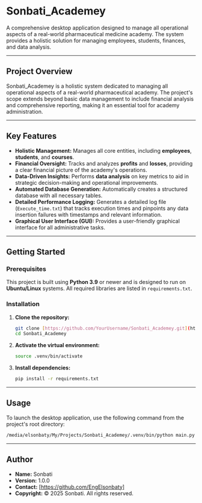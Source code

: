 # Sonbati_Academey

A comprehensive desktop application designed to manage all operational aspects of a real-world pharmaceutical medicine academy. The system provides a holistic solution for managing employees, students, finances, and data analysis.

---

## **Project Overview**

Sonbati_Academey is a holistic system dedicated to managing all operational aspects of a real-world pharmaceutical academy. The project's scope extends beyond basic data management to include financial analysis and comprehensive reporting, making it an essential tool for academy administration.

---

## **Key Features**

* **Holistic Management:** Manages all core entities, including **employees**, **students**, and **courses**.
* **Financial Oversight:** Tracks and analyzes **profits** and **losses**, providing a clear financial picture of the academy's operations.
* **Data-Driven Insights:** Performs **data analysis** on key metrics to aid in strategic decision-making and operational improvements.
* **Automated Database Generation:** Automatically creates a structured database with all necessary tables.
* **Detailed Performance Logging:** Generates a detailed log file (`Execute_time.txt`) that tracks execution times and pinpoints any data insertion failures with timestamps and relevant information.
* **Graphical User Interface (GUI):** Provides a user-friendly graphical interface for all administrative tasks.

---

## **Getting Started**

### **Prerequisites**

This project is built using **Python 3.9** or newer and is designed to run on **Ubuntu/Linux** systems. All required libraries are listed in `requirements.txt`.

### **Installation**

1. **Clone the repository:**

    ```bash
    git clone [https://github.com/YourUsername/Sonbati_Academey.git](https://github.com/YourUsername/Sonbati_Academey.git)
    cd Sonbati_Academey
    ```

2. **Activate the virtual environment:**

    ```bash
    source .venv/bin/activate
    ```

3. **Install dependencies:**

    ```bash
    pip install -r requirements.txt
    ```

---

## **Usage**

To launch the desktop application, use the following command from the project's root directory:

```bash
/media/elsonbaty/My/Projects/Sonbati_Academey/.venv/bin/python main.py
```

---

## **Author**

* **Name:** Sonbati
* **Version:** 1.0.0
* **Contact:** [https://github.com/EngElsonbaty]
* **Copyright:** © 2025 Sonbati. All rights reserved.
